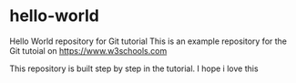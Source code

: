 # hello-world
Hello World repository for Git tutorial
This is an example repository for the Git tutoial on https://www.w3schools.com

This repository is built step by step in the tutorial. 
I hope i love this
